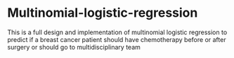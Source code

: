 # Multinomial-logistic-regression
This is a full design and implementation of multinomial  logistic regression to predict if a breast cancer patient should have chemotherapy before or after surgery or should go to multidisciplinary team
